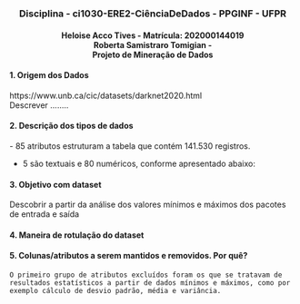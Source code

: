 <h3 align="center">
    Disciplina - ci1030-ERE2-CiênciaDeDados - PPGINF - UFPR 
</h3>

<h4 align="center">
  Heloise Acco Tives - Matrícula: 202000144019 <br />
  Roberta Samistraro Tomigian -   
  <br />
  Projeto de Mineração de Dados
</h4>

<h4>
1. Origem dos Dados
</h4>

<p>    
https://www.unb.ca/cic/datasets/darknet2020.html <br />
Descrever ........
</p>

<h4>
2. Descrição dos tipos de dados
</h4>

<p>  
- 85 atributos estruturam a tabela que contém 141.530 registros.

- 5 são textuais e 80 numéricos, conforme apresentado abaixo:

    
</p>

<h4>
3. Objetivo com dataset
</h4>
<p> 

Descobrir a partir da análise dos valores mínimos e máximos dos pacotes de entrada e saída
</p>
  

<h4>
4. Maneira de rotulação do dataset
</h4>


<p> 
</p>

<h4>
5. Colunas/atributos a serem mantidos e removidos. Por quê?
</h4>
<p> 
    
    O primeiro grupo de atributos excluídos foram os que se tratavam de resultados estatísticos a partir de dados mínimos e máximos, como por exemplo cálculo de desvio padrão, média e variância. 
    
</p>  
  
  
